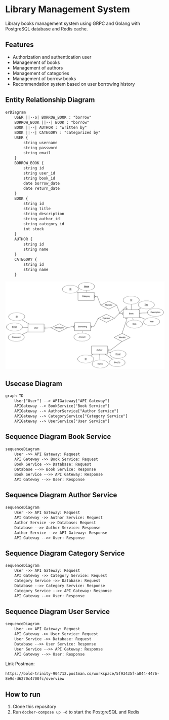 # Library Management System
Library books management system using GRPC and Golang with PostgreSQL database and Redis cache.

## Features
- Authorization and authentication user
- Management of books
- Management of authors
- Management of categories
- Management of borrow books
- Recommendation system based on user borrowing history

## Entity Relationship Diagram
```mermaid
erDiagram
    USER ||--o| BORROW_BOOK : "borrow"
    BORROW_BOOK ||--| BOOK : "borrow"
    BOOK ||--| AUTHOR : "written by"
    BOOK ||--| CATEGORY : "categorized by"
    USER {
        string username
        string password
        string email
    }
    BORROW_BOOK {
        string id
        string user_id
        string book_id
        date borrow_date
        date return_date
    }
    BOOK {
        string id
        string title
        string description
        string author_id
        string category_id
        int stock
    }
    AUTHOR {
        string id
        string name
    }
    CATEGORY {
        string id
        string name
    }
```

![ERD](erd.png)


## Usecase Diagram
```mermaid
graph TD
    User["User"] --> APIGateway["API Gateway"]
    APIGateway --> BookService["Book Service"]
    APIGateway --> AuthorService["Author Service"]
    APIGateway --> CategoryService["Category Service"]
    APIGateway --> UserService["User Service"]
```

## Sequence Diagram Book Service
```mermaid
sequenceDiagram
    User ->> API Gateway: Request
    API Gateway ->> Book Service: Request
    Book Service ->> Database: Request
    Database -->> Book Service: Response
    Book Service -->> API Gateway: Response
    API Gateway -->> User: Response
```

## Sequence Diagram Author Service
```mermaid
sequenceDiagram
    User ->> API Gateway: Request
    API Gateway ->> Author Service: Request
    Author Service ->> Database: Request
    Database -->> Author Service: Response
    Author Service -->> API Gateway: Response
    API Gateway -->> User: Response
```

## Sequence Diagram Category Service
```mermaid
sequenceDiagram
    User ->> API Gateway: Request
    API Gateway ->> Category Service: Request
    Category Service ->> Database: Request
    Database -->> Category Service: Response
    Category Service -->> API Gateway: Response
    API Gateway -->> User: Response
```

## Sequence Diagram User Service
```mermaid
sequenceDiagram
    User ->> API Gateway: Request
    API Gateway ->> User Service: Request
    User Service ->> Database: Request
    Database -->> User Service: Response
    User Service -->> API Gateway: Response
    API Gateway -->> User: Response
```

Link Postman:
```
https://bold-trinity-904712.postman.co/workspace/5f93435f-a044-4476-8e9d-d6270c4700fc/overview
```

## How to run
1. Clone this repository
2. Run `docker-compose up -d` to start the PostgreSQL and Redis


